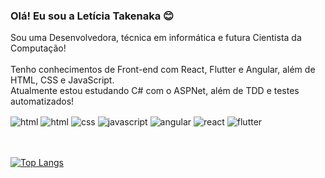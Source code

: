 ### Olá! Eu sou a Letícia Takenaka 😊
Sou uma Desenvolvedora, técnica em informática e futura Cientista da Computação! </br></br>Tenho conhecimentos de Front-end com React, Flutter e Angular, além de HTML, CSS e JavaScript. </br>
Atualmente estou estudando C# com o ASPNet, além de TDD e testes automatizados!



<div style="display: inline_block">
  <img align="center" alt="html" src="https://img.shields.io/badge/c%23-%23239120.svg?style=for-the-badge&logo=c-sharp&logoColor=white" / >
  <img align="center" alt="html" src="https://img.shields.io/badge/HTML5-E34F26?style=for-the-badge&logo=html5&logoColor=white" / >
  <img align="center" alt="css" src="https://img.shields.io/badge/CSS3-1572B6?style=for-the-badge&logo=css3&logoColor=white" / >
  <img align="center" alt="javascript" src="https://img.shields.io/badge/JavaScript-F7DF1E?style=for-the-badge&logo=javascript&logoColor=black" / >
  <img align="center" alt="angular" src="https://img.shields.io/badge/Angular-DD0031?style=for-the-badge&logo=angular&logoColor=white" />
  <img align="center" alt="react" src="https://img.shields.io/badge/React-61DAFB?style=for-the-badge&logo=react&logoColor=black" />
  <img align="center" alt="flutter" src="https://img.shields.io/badge/Flutter-02569B?style=for-the-badge&logo=flutter&logoColor=white" / >
 	
</div><br><br>


[![Top Langs](https://github-readme-stats.vercel.app/api/top-langs/?username=leticiatakenaka&layout=compact)](https://github.com/leticiatakenaka/github-readme-stats)
